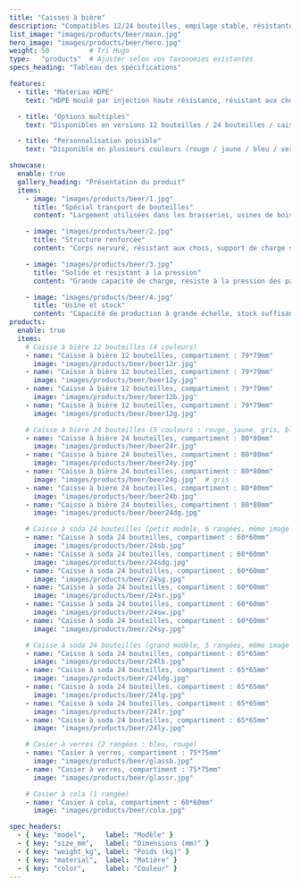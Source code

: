 ```yaml
---
title: "Caisses à bière"
description: "Compatibles 12/24 bouteilles, empilage stable, résistantes aux chocs et durables."
list_image: "images/products/beer/main.jpg"
hero_image: "images/products/beer/hero.jpg"
weight: 50          # Tri Hugo
type:   "products"  # Ajuster selon vos taxonomies existantes
specs_heading: "Tableau des spécifications"

features:
  - title: "Matériau HDPE"
    text: "HDPE moulé par injection haute résistance, résistant aux chocs, au froid, et peu sujet aux fissures à long terme."

  - title: "Options multiples"
    text: "Disponibles en versions 12 bouteilles / 24 bouteilles / caisses pour sodas et verres, couvrant divers usages."

  - title: "Personnalisation possible"
    text: "Disponible en plusieurs couleurs (rouge / jaune / bleu / vert / blanc), impression de logo possible, approvisionnement stable en série."

showcase:
  enable: true
  gallery_heading: "Présentation du produit"
  items:
    - image: "images/products/beer/1.jpg"
      title: "Spécial transport de bouteilles"
      content: "Largement utilisées dans les brasseries, usines de boissons, distributeurs et restauration."

    - image: "images/products/beer/2.jpg"
      title: "Structure renforcée"
      content: "Corps nervuré, résistant aux chocs, support de charge stable, difficile à déformer."

    - image: "images/products/beer/3.jpg"
      title: "Solide et résistant à la pression"
      content: "Grande capacité de charge, résiste à la pression des pas sans se déformer, assurant un usage sûr et durable."

    - image: "images/products/beer/4.jpg"
      title: "Usine et stock"
      content: "Capacité de production à grande échelle, stock suffisant, livraisons fiables."
products:
  enable: true
  items:
    # Caisse à bière 12 bouteilles (4 couleurs)
    - name: "Caisse à bière 12 bouteilles, compartiment : 79*79mm"
      image: "images/products/beer/beer12r.jpg"
    - name: "Caisse à bière 12 bouteilles, compartiment : 79*79mm"
      image: "images/products/beer/beer12y.jpg"
    - name: "Caisse à bière 12 bouteilles, compartiment : 79*79mm"
      image: "images/products/beer/beer12b.jpg"
    - name: "Caisse à bière 12 bouteilles, compartiment : 79*79mm"
      image: "images/products/beer/beer12g.jpg"

    # Caisse à bière 24 bouteilles (5 couleurs : rouge, jaune, gris, bleu, vert)
    - name: "Caisse à bière 24 bouteilles, compartiment : 80*80mm"
      image: "images/products/beer/beer24r.jpg"
    - name: "Caisse à bière 24 bouteilles, compartiment : 80*80mm"
      image: "images/products/beer/beer24y.jpg"
    - name: "Caisse à bière 24 bouteilles, compartiment : 80*80mm"
      image: "images/products/beer/beer24g.jpg"  # gris
    - name: "Caisse à bière 24 bouteilles, compartiment : 80*80mm"
      image: "images/products/beer/beer24b.jpg"
    - name: "Caisse à bière 24 bouteilles, compartiment : 80*80mm"
      image: "images/products/beer/beer24dg.jpg"

    # Caisse à soda 24 bouteilles (petit modèle, 6 rangées, même image : 24sb)
    - name: "Caisse à soda 24 bouteilles, compartiment : 60*60mm"
      image: "images/products/beer/24sb.jpg"
    - name: "Caisse à soda 24 bouteilles, compartiment : 60*60mm"
      image: "images/products/beer/24sdg.jpg"
    - name: "Caisse à soda 24 bouteilles, compartiment : 60*60mm"
      image: "images/products/beer/24sg.jpg"
    - name: "Caisse à soda 24 bouteilles, compartiment : 60*60mm"
      image: "images/products/beer/24sr.jpg"
    - name: "Caisse à soda 24 bouteilles, compartiment : 60*60mm"
      image: "images/products/beer/24sw.jpg"
    - name: "Caisse à soda 24 bouteilles, compartiment : 60*60mm"
      image: "images/products/beer/24sy.jpg"

    # Caisse à soda 24 bouteilles (grand modèle, 5 rangées, même image : 24lb)
    - name: "Caisse à soda 24 bouteilles, compartiment : 65*65mm"
      image: "images/products/beer/24lb.jpg"
    - name: "Caisse à soda 24 bouteilles, compartiment : 65*65mm"
      image: "images/products/beer/24ldg.jpg"
    - name: "Caisse à soda 24 bouteilles, compartiment : 65*65mm"
      image: "images/products/beer/24lg.jpg"
    - name: "Caisse à soda 24 bouteilles, compartiment : 65*65mm"
      image: "images/products/beer/24lr.jpg"
    - name: "Caisse à soda 24 bouteilles, compartiment : 65*65mm"
      image: "images/products/beer/24ly.jpg"

    # Casier à verres (2 rangées : bleu, rouge)
    - name: "Casier à verres, compartiment : 75*75mm"
      image: "images/products/beer/glassb.jpg"
    - name: "Casier à verres, compartiment : 75*75mm"
      image: "images/products/beer/glassr.jpg"

    # Casier à cola (1 rangée)
    - name: "Casier à cola, compartiment : 60*60mm"
      image: "images/products/beer/cola.jpg"

spec_headers:
  - { key: "model",     label: "Modèle" }
  - { key: "size_mm",   label: "Dimensions (mm)" }
  - { key: "weight_kg", label: "Poids (kg)" }
  - { key: "material",  label: "Matière" }
  - { key: "color",     label: "Couleur" }
---
```

